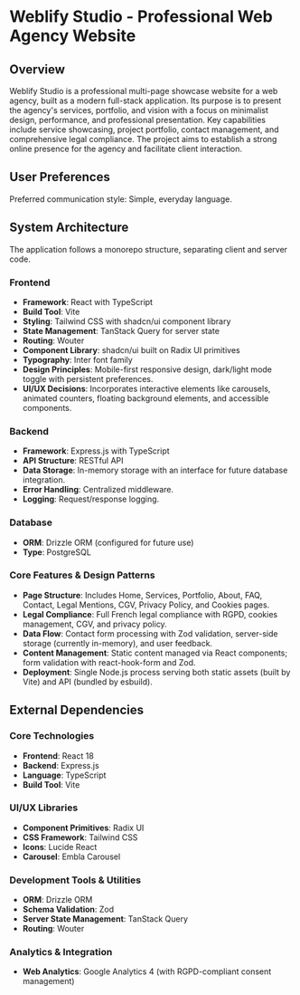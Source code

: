 # Weblify Studio - Professional Web Agency Website

## Overview
Weblify Studio is a professional multi-page showcase website for a web agency, built as a modern full-stack application. Its purpose is to present the agency's services, portfolio, and vision with a focus on minimalist design, performance, and professional presentation. Key capabilities include service showcasing, project portfolio, contact management, and comprehensive legal compliance. The project aims to establish a strong online presence for the agency and facilitate client interaction.

## User Preferences
Preferred communication style: Simple, everyday language.

## System Architecture
The application follows a monorepo structure, separating client and server code.

### Frontend
- **Framework**: React with TypeScript
- **Build Tool**: Vite
- **Styling**: Tailwind CSS with shadcn/ui component library
- **State Management**: TanStack Query for server state
- **Routing**: Wouter
- **Component Library**: shadcn/ui built on Radix UI primitives
- **Typography**: Inter font family
- **Design Principles**: Mobile-first responsive design, dark/light mode toggle with persistent preferences.
- **UI/UX Decisions**: Incorporates interactive elements like carousels, animated counters, floating background elements, and accessible components.

### Backend
- **Framework**: Express.js with TypeScript
- **API Structure**: RESTful API
- **Data Storage**: In-memory storage with an interface for future database integration.
- **Error Handling**: Centralized middleware.
- **Logging**: Request/response logging.

### Database
- **ORM**: Drizzle ORM (configured for future use)
- **Type**: PostgreSQL

### Core Features & Design Patterns
- **Page Structure**: Includes Home, Services, Portfolio, About, FAQ, Contact, Legal Mentions, CGV, Privacy Policy, and Cookies pages.
- **Legal Compliance**: Full French legal compliance with RGPD, cookies management, CGV, and privacy policy.
- **Data Flow**: Contact form processing with Zod validation, server-side storage (currently in-memory), and user feedback.
- **Content Management**: Static content managed via React components; form validation with react-hook-form and Zod.
- **Deployment**: Single Node.js process serving both static assets (built by Vite) and API (bundled by esbuild).

## External Dependencies

### Core Technologies
- **Frontend**: React 18
- **Backend**: Express.js
- **Language**: TypeScript
- **Build Tool**: Vite

### UI/UX Libraries
- **Component Primitives**: Radix UI
- **CSS Framework**: Tailwind CSS
- **Icons**: Lucide React
- **Carousel**: Embla Carousel

### Development Tools & Utilities
- **ORM**: Drizzle ORM
- **Schema Validation**: Zod
- **Server State Management**: TanStack Query
- **Routing**: Wouter

### Analytics & Integration
- **Web Analytics**: Google Analytics 4 (with RGPD-compliant consent management)